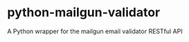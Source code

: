 python-mailgun-validator
========================

A Python wrapper for the mailgun email validator RESTful API

